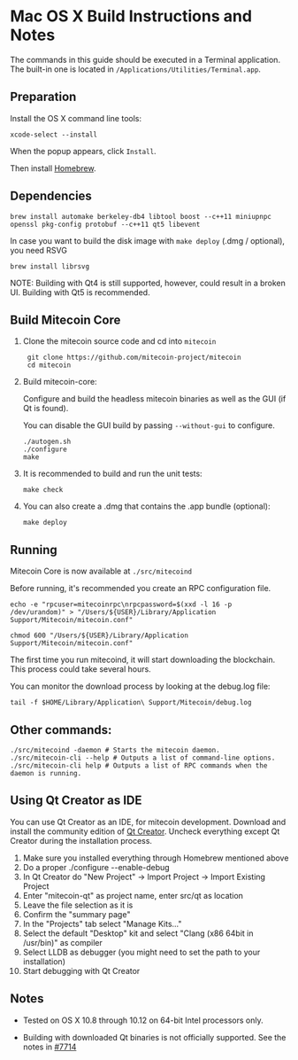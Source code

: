 Mac OS X Build Instructions and Notes
====================================
The commands in this guide should be executed in a Terminal application.
The built-in one is located in `/Applications/Utilities/Terminal.app`.

Preparation
-----------
Install the OS X command line tools:

`xcode-select --install`

When the popup appears, click `Install`.

Then install [Homebrew](http://brew.sh).

Dependencies
----------------------

    brew install automake berkeley-db4 libtool boost --c++11 miniupnpc openssl pkg-config protobuf --c++11 qt5 libevent

In case you want to build the disk image with `make deploy` (.dmg / optional), you need RSVG

    brew install librsvg

NOTE: Building with Qt4 is still supported, however, could result in a broken UI. Building with Qt5 is recommended.

Build Mitecoin Core
------------------------

1. Clone the mitecoin source code and cd into `mitecoin`

        git clone https://github.com/mitecoin-project/mitecoin
        cd mitecoin

2.  Build mitecoin-core:

    Configure and build the headless mitecoin binaries as well as the GUI (if Qt is found).

    You can disable the GUI build by passing `--without-gui` to configure.

        ./autogen.sh
        ./configure
        make

3.  It is recommended to build and run the unit tests:

        make check

4.  You can also create a .dmg that contains the .app bundle (optional):

        make deploy

Running
-------

Mitecoin Core is now available at `./src/mitecoind`

Before running, it's recommended you create an RPC configuration file.

    echo -e "rpcuser=mitecoinrpc\nrpcpassword=$(xxd -l 16 -p /dev/urandom)" > "/Users/${USER}/Library/Application Support/Mitecoin/mitecoin.conf"

    chmod 600 "/Users/${USER}/Library/Application Support/Mitecoin/mitecoin.conf"

The first time you run mitecoind, it will start downloading the blockchain. This process could take several hours.

You can monitor the download process by looking at the debug.log file:

    tail -f $HOME/Library/Application\ Support/Mitecoin/debug.log

Other commands:
-------

    ./src/mitecoind -daemon # Starts the mitecoin daemon.
    ./src/mitecoin-cli --help # Outputs a list of command-line options.
    ./src/mitecoin-cli help # Outputs a list of RPC commands when the daemon is running.

Using Qt Creator as IDE
------------------------
You can use Qt Creator as an IDE, for mitecoin development.
Download and install the community edition of [Qt Creator](https://www.qt.io/download/).
Uncheck everything except Qt Creator during the installation process.

1. Make sure you installed everything through Homebrew mentioned above
2. Do a proper ./configure --enable-debug
3. In Qt Creator do "New Project" -> Import Project -> Import Existing Project
4. Enter "mitecoin-qt" as project name, enter src/qt as location
5. Leave the file selection as it is
6. Confirm the "summary page"
7. In the "Projects" tab select "Manage Kits..."
8. Select the default "Desktop" kit and select "Clang (x86 64bit in /usr/bin)" as compiler
9. Select LLDB as debugger (you might need to set the path to your installation)
10. Start debugging with Qt Creator

Notes
-----

* Tested on OS X 10.8 through 10.12 on 64-bit Intel processors only.

* Building with downloaded Qt binaries is not officially supported. See the notes in [#7714](https://github.com/bitcoin/bitcoin/issues/7714)
